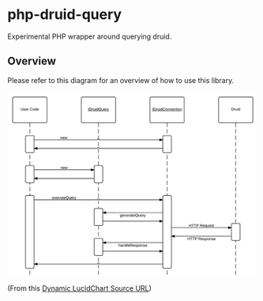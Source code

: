 php-druid-query
===============

Experimental PHP wrapper around querying druid.

Overview
---------

Please refer to this diagram for an overview of how to use this library.

![Sequence Diagram](docs/sequence-diagram.png)

(From this [Dynamic LucidChart Source URL](https://www.lucidchart.com/publicSegments/view/540e3dcd-372c-4aa6-a52c-44d80a005fd1/image.png))

